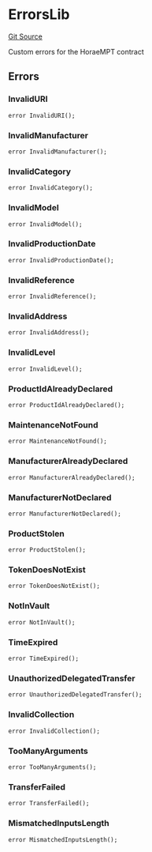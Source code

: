 # ErrorsLib
[Git Source](https://github.com/H0rae/Horae_MP_Smart_Contract/blob/9736ef106967a52e697e45ecf82f3a3756167223/contracts/libraries/ErrorsLib.sol)

Custom errors for the HoraeMPT contract


## Errors
### InvalidURI

```solidity
error InvalidURI();
```

### InvalidManufacturer

```solidity
error InvalidManufacturer();
```

### InvalidCategory

```solidity
error InvalidCategory();
```

### InvalidModel

```solidity
error InvalidModel();
```

### InvalidProductionDate

```solidity
error InvalidProductionDate();
```

### InvalidReference

```solidity
error InvalidReference();
```

### InvalidAddress

```solidity
error InvalidAddress();
```

### InvalidLevel

```solidity
error InvalidLevel();
```

### ProductIdAlreadyDeclared

```solidity
error ProductIdAlreadyDeclared();
```

### MaintenanceNotFound

```solidity
error MaintenanceNotFound();
```

### ManufacturerAlreadyDeclared

```solidity
error ManufacturerAlreadyDeclared();
```

### ManufacturerNotDeclared

```solidity
error ManufacturerNotDeclared();
```

### ProductStolen

```solidity
error ProductStolen();
```

### TokenDoesNotExist

```solidity
error TokenDoesNotExist();
```

### NotInVault

```solidity
error NotInVault();
```

### TimeExpired

```solidity
error TimeExpired();
```

### UnauthorizedDelegatedTransfer

```solidity
error UnauthorizedDelegatedTransfer();
```

### InvalidCollection

```solidity
error InvalidCollection();
```

### TooManyArguments

```solidity
error TooManyArguments();
```

### TransferFailed

```solidity
error TransferFailed();
```

### MismatchedInputsLength

```solidity
error MismatchedInputsLength();
```

